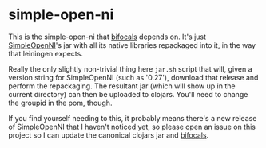 # simple-open-ni

This is the simple-open-ni that [bifocals][bif] depends on. It's just
[SimpleOpenNI][soni]'s jar with all its native libraries repackaged into it, in the way
that leiningen expects.

[bif]: https://github.com/aperiodic/bifocals
[soni]: https://code.google.com/p/simple-openni/

Really the only slightly non-trivial thing here `jar.sh` script that will, given
a version string for SimpleOpenNI (such as '0.27'), download that release and
perform the repackaging. The resultant jar (which will show up in the current
directory) can then be uploaded to clojars. You'll need to change the groupid
in the pom, though.

If you find yourself needing to this, it probably means there's a new release of
SimpleOpenNI that I haven't noticed yet, so please open an issue on this project
so I can update the canonical clojars jar and [bifocals][bif].

